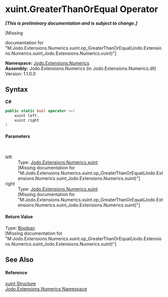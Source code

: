 # xuint.GreaterThanOrEqual Operator 
 _**\[This is preliminary documentation and is subject to change.\]**_

\[Missing <summary> documentation for "M:Jodo.Extensions.Numerics.xuint.op_GreaterThanOrEqual(Jodo.Extensions.Numerics.xuint,Jodo.Extensions.Numerics.xuint)"\]

**Namespace:**&nbsp;<a href="N_Jodo_Extensions_Numerics">Jodo.Extensions.Numerics</a><br />**Assembly:**&nbsp;Jodo.Extensions.Numerics (in Jodo.Extensions.Numerics.dll) Version: 1.1.0.0

## Syntax

**C#**<br />
``` C#
public static bool operator >=(
	xuint left,
	xuint right
)
```


#### Parameters
&nbsp;<dl><dt>left</dt><dd>Type: <a href="T_Jodo_Extensions_Numerics_xuint">Jodo.Extensions.Numerics.xuint</a><br />\[Missing <param name="left"/> documentation for "M:Jodo.Extensions.Numerics.xuint.op_GreaterThanOrEqual(Jodo.Extensions.Numerics.xuint,Jodo.Extensions.Numerics.xuint)"\]</dd><dt>right</dt><dd>Type: <a href="T_Jodo_Extensions_Numerics_xuint">Jodo.Extensions.Numerics.xuint</a><br />\[Missing <param name="right"/> documentation for "M:Jodo.Extensions.Numerics.xuint.op_GreaterThanOrEqual(Jodo.Extensions.Numerics.xuint,Jodo.Extensions.Numerics.xuint)"\]</dd></dl>

#### Return Value
Type: <a href="https://docs.microsoft.com/dotnet/api/system.boolean" target="_blank" rel="noopener noreferrer">Boolean</a><br />\[Missing <returns> documentation for "M:Jodo.Extensions.Numerics.xuint.op_GreaterThanOrEqual(Jodo.Extensions.Numerics.xuint,Jodo.Extensions.Numerics.xuint)"\]

## See Also


#### Reference
<a href="T_Jodo_Extensions_Numerics_xuint">xuint Structure</a><br /><a href="N_Jodo_Extensions_Numerics">Jodo.Extensions.Numerics Namespace</a><br />
